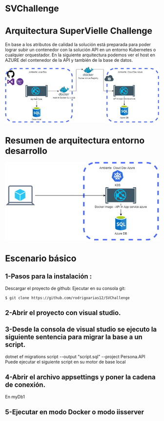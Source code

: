 # SVChallenge
# Arquitectura SuperVielle Challenge
En base a los atributos de calidad la solución está preparada para poder lograr subir un contenedor con la solución API en un entorno Kubernetes o cualquier orquestador. 
En la siguiente arquitectura podemos ver el host en AZURE del contenedor de la API y también de la base de datos. 

![.NET](./Persona.API/arq1.jpg ".NET on azure")

# Resumen de arquitectura entorno desarrollo

![.NET](./Persona.API/arq2.png ".NET on azure")

# Escenario básico
## 1-Pasos para la instalación : 
Descargar el proyecto de github:
Ejecutar en su consola git:
```git
$ git clone https://github.com/rodrigoarias12/SVChallenge
```
## 2-Abrir el proyecto con visual studio. 
## 3-Desde la consola de visual studio se ejecuto la siguiente sentencia para migrar la base a un script.
dotnet ef migrations script --output "script.sql" --project Persona.API
Puede ejecutar el siguiente script en su motor de base local 
## 4-Abrir el archivo appsettings y poner la cadena de conexión.
En myDb1
## 5-Ejecutar en modo Docker o modo iisserver
